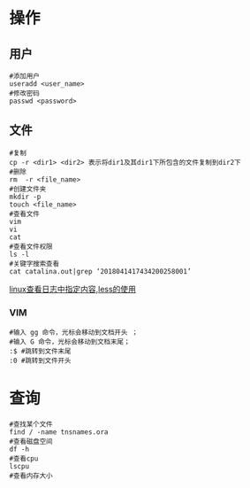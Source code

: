 # 操作

## 用户

```shell
#添加用户
useradd <user_name>
#修改密码
passwd <password>
```

## 文件

```shell
#复制
cp -r <dir1> <dir2> 表示将dir1及其dir1下所包含的文件复制到dir2下
#删除
rm  -r <file_name>
#创建文件夹
mkdir -p
touch <file_name>
#查看文件
vim
vi
cat
#查看文件权限
ls -l
#关键字搜索查看
cat catalina.out|grep ‘2018041417434200258001’
```

[linux查看日志中指定内容,less的使用](https://blog.csdn.net/weixin_43944305/article/details/102577577)

### VIM

```shell
#输入 gg 命令，光标会移动到文档开头 ；
#输入 G 命令，光标会移动到文档末尾；
:$ #跳转到文件末尾
:0 #跳转到文件开头
```



# 查询

```shell
#查找某个文件
find / -name tnsnames.ora
#查看磁盘空间
df -h
#查看cpu
lscpu
#查看内存大小
```


